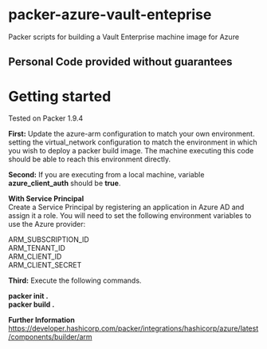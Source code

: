 # packer-azure-vault-enteprise
Packer scripts for building a Vault Enterprise machine image for Azure

## Personal Code provided without guarantees

# Getting started

Tested on Packer 1.9.4

**First:** Update the azure-arm configuration to match your own environment. setting the virtual_network configuration to match the environment in which you wish to deploy a packer build image. The machine executing this code should be able to reach this environment directly.  


**Second:** If you are executing from a local machine, variable **azure_client_auth** should be **true**.


**With Service Principal**  
Create a Service Principal by registering an application in Azure AD and assign it a role. You will need to set the following environment variables to use the Azure provider:

ARM_SUBSCRIPTION_ID  
ARM_TENANT_ID  
ARM_CLIENT_ID  
ARM_CLIENT_SECRET  

**Third:** Execute the following commands.  
  
**packer init .**  
**packer build .**  

**Further Information**  
https://developer.hashicorp.com/packer/integrations/hashicorp/azure/latest/components/builder/arm

